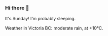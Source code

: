 ### Hi there :wave:

It's Sunday! I'm probably sleeping.

Weather in Victoria BC: moderate rain, at +10°C.
